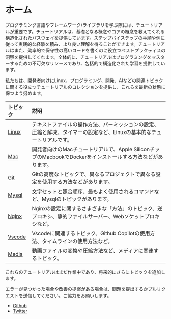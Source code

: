 # ホーム

プログラミング言語やフレームワーク/ライブラリを学ぶ際には、チュートリアルが重要です。チュートリアルは、基礎となる概念やコアの概念を教えてくれる構造化されたパスウェイを提供しています。ステップバイステップの手順や例に従って実践的な経験を積み、より良い理解を得ることができます。チュートリアルはまた、効率的で保守性の高いコードを書くのに役立つベストプラクティスの洞察を提供してくれます。全体的に、チュートリアルはプログラミングをマスターするための不可欠なリソースであり、包括的で構造化された学習を提供しています。

私たちは、開発者向けにLinux、プログラミング、開発、AIなどの関連トピックに関する役立つチュートリアルのコレクションを提供し、これらを最新の状態に保つよう努めます。

| トピック | 説明 |
| :--- | :--- |
| [Linux](linux/) | テキストファイルの操作方法、パーミッションの設定、圧縮と解凍、タイマーの設定など、Linuxの基本的なチュートリアルです。 |
| [Mac](mac/how-to-use-docker-on-m1-mac.html) | 開発者向けのMacチュートリアルで、Apple SiliconチップのMacbookでDockerをインストールする方法などがあります。 |
| [Git](git/git-using-different-config-in-different-projects.html) | Gitの高度なトピックで、異なるプロジェクトで異なる設定を使用する方法などがあります。 |
| [Mysql](mysql/most-used-sql-commands.html) | 文字セットと照合順序、最もよく使用されるコマンドなど、Mysqlのトピックがあります。 |
| [Nginx](nginx/nginx-https-config.html) | Nginxの設定に関するさまざまな「方法」のトピック、逆プロキシ、静的ファイルサーバー、Webソケットプロキシなど。 |
| [Vscode](vscode/copilot-usage-and-shortcut.html) | Vscodeに関連するトピック、Github Copilotの使用方法、タイムラインの使用方法など。 |
| [Media](media/convert-compress-video-via-ffmpeg.html) | 動画ファイルの変換や圧縮方法など、メディアに関連するトピック。 |

これらのチュートリアルはまだ作業中であり、将来的にさらにトピックを追加します。

エラーが見つかった場合や改善の提案がある場合は、問題を提出するかプルリクエストを送信してください。ご協力をお願いします。

- [Github](https://github.com/tinkink-net/tutorials)
- [Twitter](https://twitter.com/tinkink_net)
